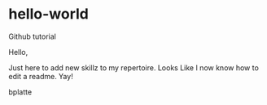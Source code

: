 # hello-world
Github tutorial

Hello,

Just here to add new skillz to my repertoire. Looks Like I now know how to edit a readme. Yay!

bplatte
